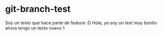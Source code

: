 # git-branch-test

Soy un texto que hace parte de feature :D
Hola, yo soy un text muy bonito
ahora tengo un texto nuevo 1